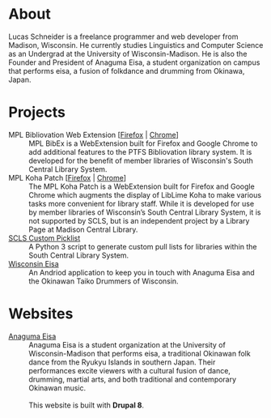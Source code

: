 # About

Lucas Schneider is a freelance programmer and web developer from Madison, Wisconsin. He currently studies Linguistics and Computer Science as an Undergrad at the University of Wisconsin-Madison. He is also the Founder and President of Anaguma Eisa, a student organization on campus that performs eisa, a fusion of folkdance and drumming from Okinawa, Japan.

# Projects

<dl>
  <dt>MPL Bibliovation Web Extension [<a href="https://lrschneider.com/mpl-bibex-firefox">Firefox</a> | <a href="https://lrschneider.com/mpl-bibex-chrome">Chrome</a>]</dt>
  <dd>MPL BibEx is a WebExtension built for Firefox and Google Chrome to add additional features to the PTFS Bibliovation library system. It is developed for the benefit of member libraries of Wisconsin's South Central Library System.</dd>
  <dt>MPL Koha Patch [<a href="https://lrschneider.com/mpl-koha-patch-firefox">Firefox</a> | <a href="https://lrschneider.com/mpl-koha-patch-chrome">Chrome</a>]</dt>
  <dd>The MPL Koha Patch is a WebExtension built for Firefox and Google Chrome which augments the display of LibLime Koha to make various tasks more convenient for library staff. While it is developed for use by member libraries of Wisconsin’s South Central Library System, it is not supported by SCLS, but is an independent project by a Library Page at Madison Central Library.</dd>
  <dt><a href="https://lrschneider.com/scls-custom-picklist">SCLS Custom Picklist</a></dt>
  <dd> A Python 3 script to generate custom pull lists for libraries within the South Central Library System.</dd>
  <dt><a href="https://lrschneider.com/AnagumaEisaMobile">Wisconsin Eisa</a></dt>
  <dd> An Andriod application to keep you in touch with Anaguma Eisa and the Okinawan Taiko Drummers of Wisconsin.</dd>
</dl>

# Websites

<dl>
  <dt><a href="https://anagumaeisa.org" target="_blank" >Anaguma Eisa</a></dt>
  <dd>Anaguma Eisa is a student organization at the University of Wisconsin-Madison that performs eisa, a traditional Okinawan folk dance from the Ryukyu Islands in southern Japan. Their performances excite viewers with a cultural fusion of dance, drumming, martial arts, and both traditional and contemporary Okinawan music.<br /><br />This website is built with <strong>Drupal 8</strong>.</dd>
</dl>
